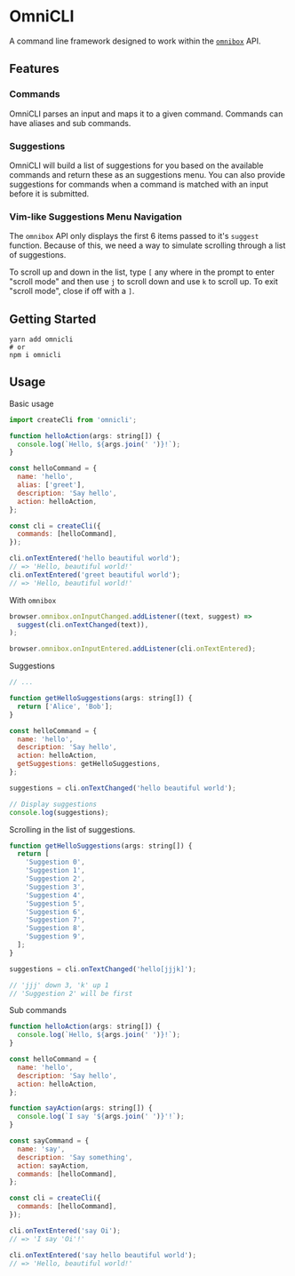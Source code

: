 # OmniCLI

A command line framework designed to work within the [`omnibox`](https://developer.mozilla.org/en-US/Add-ons/WebExtensions/API/omnibox) API.

## Features

### Commands

OmniCLI parses an input and maps it to a given command. Commands can have aliases and
sub commands.

### Suggestions

OmniCLI will build a list of suggestions for you based on the available commands and return
these as an suggestions menu. You can also provide suggestions for commands when a command
is matched with an input before it is submitted.

### Vim-like Suggestions Menu Navigation

The `omnibox` API only displays the first 6 items passed to it's `suggest` function.
Because of this, we need a way to simulate scrolling through a list of suggestions.

To scroll up and down in the list, type `[` any where in the prompt to enter "scroll mode"
and then use `j` to scroll down and use `k` to scroll up. To exit "scroll mode",
close if off with a `]`.

## Getting Started

```shell
yarn add omnicli
# or
npm i omnicli
```

## Usage

Basic usage

```javascript
import createCli from 'omnicli';

function helloAction(args: string[]) {
  console.log(`Hello, ${args.join(' ')}!`);
}

const helloCommand = {
  name: 'hello',
  alias: ['greet'],
  description: 'Say hello',
  action: helloAction,
};

const cli = createCli({
  commands: [helloCommand],
});

cli.onTextEntered('hello beautiful world');
// => 'Hello, beautiful world!'
cli.onTextEntered('greet beautiful world');
// => 'Hello, beautiful world!'
```

With `omnibox`

```javascript
browser.omnibox.onInputChanged.addListener((text, suggest) =>
  suggest(cli.onTextChanged(text)),
);

browser.omnibox.onInputEntered.addListener(cli.onTextEntered);
```

Suggestions

```javascript
// ...

function getHelloSuggestions(args: string[]) {
  return ['Alice', 'Bob'];
}

const helloCommand = {
  name: 'hello',
  description: 'Say hello',
  action: helloAction,
  getSuggestions: getHelloSuggestions,
};

suggestions = cli.onTextChanged('hello beautiful world');

// Display suggestions
console.log(suggestions);
```

Scrolling in the list of suggestions.

```javascript
function getHelloSuggestions(args: string[]) {
  return [
    'Suggestion 0',
    'Suggestion 1',
    'Suggestion 2',
    'Suggestion 3',
    'Suggestion 4',
    'Suggestion 5',
    'Suggestion 6',
    'Suggestion 7',
    'Suggestion 8',
    'Suggestion 9',
  ];
}

suggestions = cli.onTextChanged('hello[jjjk]');

// 'jjj' down 3, 'k' up 1
// 'Suggestion 2' will be first
```

Sub commands

```javascript
function helloAction(args: string[]) {
  console.log(`Hello, ${args.join(' ')}!`);
}

const helloCommand = {
  name: 'hello',
  description: 'Say hello',
  action: helloAction,
};

function sayAction(args: string[]) {
  console.log(`I say '${args.join(' ')}'!`);
}

const sayCommand = {
  name: 'say',
  description: 'Say something',
  action: sayAction,
  commands: [helloCommand],
};

const cli = createCli({
  commands: [helloCommand],
});

cli.onTextEntered('say Oi');
// => 'I say 'Oi'!'

cli.onTextEntered('say hello beautiful world');
// => 'Hello, beautiful world!'
```
